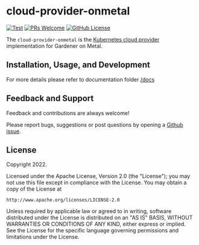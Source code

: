 # cloud-provider-onmetal

[![Test](https://github.com/onmetal/cloud-provider-onmetal/actions/workflows/test.yml/badge.svg)](https://github.com/onmetal/cephlet/actions/workflows/test.yml)
[![PRs Welcome](https://img.shields.io/badge/PRs-welcome-brightgreen.svg?style=flat-square)](https://makeapullrequest.com)
[![GitHub License](https://img.shields.io/static/v1?label=License&message=Apache-2.0&color=blue&style=flat-square)](LICENSE)

The `cloud-provider-onmetal` is the [Kubernetes cloud provider](https://github.com/kubernetes/cloud-provider) implementation for Gardener on Metal.

## Installation, Usage, and Development

For more details please refer to documentation folder  [/docs](https://github.com/onmetal/cloud-provider-onmetal/tree/main/docs)

## Feedback and Support

Feedback and contributions are always welcome!

Please report bugs, suggestions or post questions by opening a [Github issue](https://github.com/onmetal/cloud-provider-onmetal/issues).

## License

Copyright 2022.

Licensed under the Apache License, Version 2.0 (the "License");
you may not use this file except in compliance with the License.
You may obtain a copy of the License at

    http://www.apache.org/licenses/LICENSE-2.0

Unless required by applicable law or agreed to in writing, software
distributed under the License is distributed on an "AS IS" BASIS,
WITHOUT WARRANTIES OR CONDITIONS OF ANY KIND, either express or implied.
See the License for the specific language governing permissions and
limitations under the License.